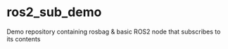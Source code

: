 # ros2_sub_demo
Demo repository containing rosbag &amp; basic ROS2 node that subscribes to its contents
